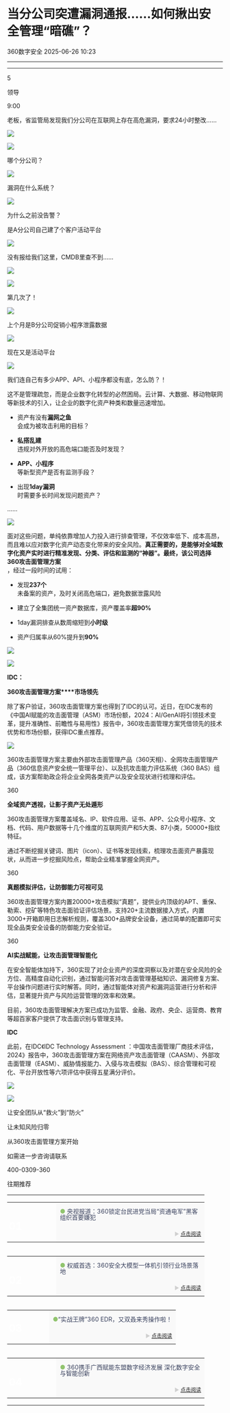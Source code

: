 #  当分公司突遭漏洞通报……如何揪出安全管理“暗礁”？  
 360数字安全   2025-06-26 10:23  
  
****  
****  
5  
  
领导  
  
  
9:00  
  
老板，省监管局发现我们分公司在互联网上存在高危漏洞，要求24小时整改……  
  
  
![](https://mmbiz.qpic.cn/sz_mmbiz_png/pLEuriaaPnU3N935rauRfYPKRx0cKTrEXKVM7xO4LQbheLH2gzwgRf1vqD6kv7aqckzsgL6VVaH27XNZhIDYbdA/640?wx_fmt=png&from=appmsg "")  
  
  
![](https://mmbiz.qpic.cn/sz_mmbiz_png/pLEuriaaPnU3N935rauRfYPKRx0cKTrEXgxcnjibVYwwzJFY90ra0EhhgRX2ibk6eUQEibtgjPPmjNicibVQGbiaFh8VA/640?wx_fmt=png&from=appmsg "")  
  
  
哪个分公司？  
  
![](https://mmbiz.qpic.cn/sz_mmbiz_png/pLEuriaaPnU3N935rauRfYPKRx0cKTrEXgxcnjibVYwwzJFY90ra0EhhgRX2ibk6eUQEibtgjPPmjNicibVQGbiaFh8VA/640?wx_fmt=png&from=appmsg "")  
  
  
漏洞在什么系统？  
  
![](https://mmbiz.qpic.cn/sz_mmbiz_png/pLEuriaaPnU3N935rauRfYPKRx0cKTrEXgxcnjibVYwwzJFY90ra0EhhgRX2ibk6eUQEibtgjPPmjNicibVQGbiaFh8VA/640?wx_fmt=png&from=appmsg "")  
  
  
为什么之前没告警？  
  
是A分公司自己建了个客户活动平台  
  
  
![](https://mmbiz.qpic.cn/sz_mmbiz_png/pLEuriaaPnU3N935rauRfYPKRx0cKTrEXKVM7xO4LQbheLH2gzwgRf1vqD6kv7aqckzsgL6VVaH27XNZhIDYbdA/640?wx_fmt=png&from=appmsg "")  
  
  
没有报给我们这里，CMDB里查不到......  
  
  
![](https://mmbiz.qpic.cn/sz_mmbiz_png/pLEuriaaPnU3N935rauRfYPKRx0cKTrEXKVM7xO4LQbheLH2gzwgRf1vqD6kv7aqckzsgL6VVaH27XNZhIDYbdA/640?wx_fmt=png&from=appmsg "")  
  
  
![](https://mmbiz.qpic.cn/sz_mmbiz_png/pLEuriaaPnU3N935rauRfYPKRx0cKTrEXgxcnjibVYwwzJFY90ra0EhhgRX2ibk6eUQEibtgjPPmjNicibVQGbiaFh8VA/640?wx_fmt=png&from=appmsg "")  
  
  
第几次了！  
  
![](https://mmbiz.qpic.cn/sz_mmbiz_png/pLEuriaaPnU3N935rauRfYPKRx0cKTrEXgxcnjibVYwwzJFY90ra0EhhgRX2ibk6eUQEibtgjPPmjNicibVQGbiaFh8VA/640?wx_fmt=png&from=appmsg "")  
  
  
上个月是B分公司促销小程序泄露数据  
  
![](https://mmbiz.qpic.cn/sz_mmbiz_png/pLEuriaaPnU3N935rauRfYPKRx0cKTrEXgxcnjibVYwwzJFY90ra0EhhgRX2ibk6eUQEibtgjPPmjNicibVQGbiaFh8VA/640?wx_fmt=png&from=appmsg "")  
  
  
现在又是活动平台  
  
![](https://mmbiz.qpic.cn/sz_mmbiz_png/pLEuriaaPnU3N935rauRfYPKRx0cKTrEXgxcnjibVYwwzJFY90ra0EhhgRX2ibk6eUQEibtgjPPmjNicibVQGbiaFh8VA/640?wx_fmt=png&from=appmsg "")  
  
  
我们连自己有多少APP、API、小程序都没有底，怎么防？！  
  
  
这不是管理疏忽，而是企业数字化转型的必然困局。云计算、大数据、移动物联网等新技术的引入，让企业的数字化资产种类和数量迅速增加。  
  
  
- 资产有没有**漏网之鱼**  
会成为被攻击利用的目标？  
  
- **私搭乱建**  
违规对外开放的高危端口能否及时发现？  
  
- **APP、小程序**  
等新型资产是否有监测手段？  
  
- 出现**1day漏洞**  
时需要多长时间发现问题资产？  
  
……  
  
  
  
![](https://mmbiz.qpic.cn/sz_mmbiz_png/pLEuriaaPnU3N935rauRfYPKRx0cKTrEXoZO1EaUrD5nhiaKibMYSq5lWOUoqg4Z9CusUCHicRCh70vEuQIDNLEv0w/640?wx_fmt=png&from=appmsg "")  
  
  
  
面对这些问题，单纯依靠增加人力投入进行排查管理，不仅效率低下、成本高昂，而且难以应对数字化资产动态变化带来的安全风险。**真正需要的，是能够对全域数字化资产实时进行精准发现、分类、评估和监测的“神器”。最终，该公司选择360攻击面管理方案**  
，经过一段时间的试用：  
  
  
- 发现**237个**  
未备案的资产，及时关闭高危端口，避免数据泄露风险  
  
- 建立了全集团统一资产数据库，资产覆盖率**超90%**  
  
- 1day漏洞排查从数周缩短到**小时级**  
  
- 资产归属率从60%提升到**90%**  
  
  
  
  
  
  
![](https://mmbiz.qpic.cn/sz_mmbiz_gif/pLEuriaaPnU3N935rauRfYPKRx0cKTrEX0DKSoPn4icrHO48eFguaF0WIVBFc7cXTjoeeicjyeE8m1AORHK3CqQUg/640?wx_fmt=gif&from=appmsg "")  
  
  
  
![](https://mmbiz.qpic.cn/sz_mmbiz_png/pLEuriaaPnU3N935rauRfYPKRx0cKTrEXDfDtW9npQnGBwlzibD0Zw9H9ibxibIRWsqwpocyqXOPa2s2Voz5nmNnsA/640?wx_fmt=png&from=appmsg "")  
  
**IDC：**  
  
**360攻击面管理方案****市场领先**  
  
  
除了客户验证，360攻击面管理方案也得到了IDC的认可。近日，在IDC发布的《中国AI赋能的攻击面管理（ASM）市场份额，2024：AI/GenAI将引领技术变革，提升准确性、前瞻性与易用性》报告中，360攻击面管理方案凭借领先的技术优势和市场份额，获得IDC重点推荐。  
  
  
![](https://mmbiz.qpic.cn/sz_mmbiz_png/pLEuriaaPnU3N935rauRfYPKRx0cKTrEXZgsn39OBrgh7OhKHwxogsqpagc9ExeVP5qVibAnmJGabknCdW8gic5Dw/640?wx_fmt=png&from=appmsg "")  
  
  
360攻击面管理方案主要由外部攻击面管理产品（360天相）、全网攻击面管理产品（360信息资产安全统一管理平台）、以及抗攻击能力评估系统（360 BAS）组成，该方案帮助政企将企业全网各类资产以及安全现状进行梳理和评估。  
  
  
360  
  
  
**全域资产透视，让影子资产无处遁形**  
  
  
360攻击面管理方案覆盖域名、IP、软件应用、证书、APP、公众号小程序、文档、代码、用户数据等十几个维度的互联网资产和5大类、87小类，50000+指纹特征。  
  
  
通过不断挖掘关键词、图片（icon）、证书等发现线索，梳理攻击面资产暴露现状，从而进一步挖掘风险点，帮助企业精准掌握全网资产。  
  
360  
  
  
**真题模拟评估，让防御能力可视可见**  
  
  
360攻击面管理方案内置20000+攻击模拟“真题”，提供业内顶级的APT、重保、勒索、挖矿等特色攻击面验证评估场景。支持20+主流数据接入方式，内置3000+开箱即用日志解析规则，覆盖300+品牌安全设备，通过简单的配置即可实现全品类安全设备的防御能力安全验证。  
  
360  
  
  
**AI实战赋能，让攻击面管理智能化**  
  
  
在安全智能体加持下，360实现了对企业资产的深度洞察以及对潜在安全风险的全方位、高精度自动化识别，通过智能问答对攻击面管理基础知识、漏洞修复方案、平台操作问题进行实时解答。同时，通过智能体对资产和漏洞运营进行分析和评估，显著提升资产与风险运营管理的效率和效果。  
  
  
目前，360攻击面管理解决方案已成功为监管、金融、政府、央企、运营商、教育等超百家客户提供了攻击面识别与管理支持。  
  
  
**IDC**  
  
  
此前，在IDC《IDC Technology Assessment ：中国攻击面管理厂商技术评估，2024》报告中，360攻击面管理方案在网络资产攻击面管理（CAASM）、外部攻击面管理（EASM）、威胁情报能力、入侵与攻击模拟（BAS）、综合管理和可视化、平台开放性等六项评估中获得五星满分评价。  
  
![](https://mmbiz.qpic.cn/sz_mmbiz_png/pLEuriaaPnU3N935rauRfYPKRx0cKTrEXhrZnjOShoVQ3VRjmd1xRPgZ70GmRqkEg7ojOOUmicmLX0JicoUw1LqaA/640?wx_fmt=png&from=appmsg "")  
  
  
  
![](https://mmbiz.qpic.cn/sz_mmbiz_gif/pLEuriaaPnU3N935rauRfYPKRx0cKTrEX0DKSoPn4icrHO48eFguaF0WIVBFc7cXTjoeeicjyeE8m1AORHK3CqQUg/640?wx_fmt=gif&from=appmsg "")  
  
  
  
让安全团队从“救火”到“防火”  
  
让未知风险归零  
  
从360攻击面管理方案开始  
  
如需进一步咨询请联系  
  
400-0309-360  
  
  
  
往期推荐  
  
<table><tbody><tr><td data-colwidth="100.0000%" width="100.0000%" style="border-width: 0px;border-color: rgb(62, 62, 62) rgb(62, 62, 62) rgb(255, 255, 255);border-style: none;padding: 0px 0px 10px;"><section style="min-height: 40px;margin-right: 0%;margin-left: 0%;"><section style="width: 100%;margin-right: auto;margin-bottom: -10px;margin-left: auto;"><table><tbody><tr><td rowspan="2" data-colwidth="25.0000%" width="25.0000%" style="border-color: rgb(62, 62, 62);border-style: none;background-repeat: no-repeat;background-attachment: scroll;vertical-align: bottom;background-image: url(&#34;https://mmbiz.qpic.cn/sz_mmbiz_jpg/pLEuriaaPnU1xlwDZic75Rl5UglbRXA2lJFo2tJbpC0O8Mn86O07M9MlFQjHJdM8gq6KUIua0v4wD9b9PRjjuapg/640?wx_fmt=jpeg&amp;from=appmsg&#34;);padding: 0px;background-position: 30.0133% 0% !important;background-size: 171.545% !important;"><section style="margin-right: 0%;margin-bottom: 4px;margin-left: 0%;text-align: left;"><section style="text-align: right;padding-right: 4px;padding-left: 4px;color: rgb(255, 255, 255);font-size: 24px;line-height: 1;"><p style="text-align: left;"><strong><span leaf="">01</span></strong></p></section></section></td><td data-colwidth="75.0000%" width="75.0000%" style="border-color: rgb(62, 62, 62);border-style: none;padding-top: 0px;padding-bottom: 0px;background-color: rgb(249, 249, 249);"><section style="margin-top: 10px;margin-right: 0%;margin-left: 0%;"><section style="color: rgb(140, 140, 140);line-height: 1;font-size: 14px;"><p style=""><span style="color: rgb(145, 196, 110);"><span leaf="">● </span></span><span style="color: rgb(58, 66, 94);"><span leaf="">央视报道：360锁定台民进党当局“资通电军”黑客组织首要嫌犯</span></span></p></section></section></td></tr><tr><td data-colwidth="75.0000%" width="75.0000%" style="border-color: rgb(62, 62, 62);border-style: none;padding-top: 0px;padding-bottom: 0px;background-color: rgb(249, 249, 249);"><section style="margin-bottom: 5px;"><section style="line-height: 1;color: rgb(140, 140, 140);font-size: 12px;"><p style="text-align: right;"><span style="color: rgb(208, 208, 208);"><span leaf="">► <a class="normal_text_link" target="_blank" style="" href="https://mp.weixin.qq.com/s?__biz=MzA4MTg0MDQ4Nw==&amp;mid=2247580720&amp;idx=1&amp;sn=548311a4a4093c6cdcdc23e8db3cace7&amp;scene=21#wechat_redirect" textvalue="点击阅读" data-itemshowtype="0" linktype="text" data-linktype="2">点击阅读</a></span></span></p></section></section></td></tr></tbody></table></section></section></td></tr><tr><td data-colwidth="100.0000%" width="100.0000%" style="border-width: 0px;border-color: rgb(62, 62, 62) rgb(62, 62, 62) rgb(255, 255, 255);border-style: none;padding: 0px 0px 10px;"><section style="min-height: 40px;margin-right: 0%;margin-left: 0%;"><section style="width: 100%;margin-right: auto;margin-bottom: -10px;margin-left: auto;"><table><tbody><tr><td rowspan="2" data-colwidth="25.0000%" width="25.0000%" style="border-color: rgb(62, 62, 62);border-style: none;background-repeat: no-repeat;background-attachment: scroll;vertical-align: bottom;background-image: url(&#34;https://mmbiz.qpic.cn/sz_mmbiz_png/pLEuriaaPnU1xlwDZic75Rl5UglbRXA2lJtV0WkwbjOMsMTIocEmHK81ToDBbX000ODef4qhrB4t9TIicH48RbSyw/640?wx_fmt=png&amp;from=appmsg&#34;);padding: 0px;background-position: 63.5676% 0% !important;background-size: 139.503% !important;"><section style="margin-right: 0%;margin-bottom: 4px;margin-left: 0%;"><section style="text-align: right;padding-right: 4px;padding-left: 4px;color: rgb(255, 255, 255);font-size: 24px;line-height: 1;"><p style="text-align: left;"><strong><span leaf="">02</span></strong></p></section></section></td><td data-colwidth="75.0000%" width="75.0000%" style="border-color: rgb(62, 62, 62);border-style: none;padding-top: 0px;padding-bottom: 0px;background-color: rgb(249, 249, 249);"><section style="margin-top: 10px;margin-right: 0%;margin-left: 0%;"><section style="color: rgb(140, 140, 140);line-height: 1;font-size: 14px;"><p style=""><span style="color: rgb(145, 196, 110);"><span leaf="">● </span></span><span style="color: rgb(58, 66, 94);"><span leaf="">权威首选：360安全大模型一体机引领行业场景落地</span></span></p></section></section></td></tr><tr><td data-colwidth="75.0000%" width="75.0000%" style="border-color: rgb(62, 62, 62);border-style: none;padding-top: 0px;padding-bottom: 0px;background-color: rgb(249, 249, 249);"><section style="margin-bottom: 5px;"><section style="line-height: 1;color: rgb(140, 140, 140);font-size: 12px;"><p style="text-align: right;"><span style="color: rgb(208, 208, 208);"><span leaf="">► <a class="normal_text_link" target="_blank" style="" href="https://mp.weixin.qq.com/s?__biz=MzA4MTg0MDQ4Nw==&amp;mid=2247580882&amp;idx=1&amp;sn=aaa6b0e850f9a95766aeae3bc322b149&amp;scene=21#wechat_redirect" textvalue="点击阅读" data-itemshowtype="0" linktype="text" data-linktype="2">点击阅读</a></span></span></p></section></section></td></tr></tbody></table></section></section></td></tr><tr><td data-colwidth="100.0000%" width="100.0000%" style="border-width: 0px;border-color: rgb(62, 62, 62) rgb(62, 62, 62) rgb(255, 255, 255);border-style: none;padding: 0px 0px 10px;"><section style="min-height: 40px;margin-right: 0%;margin-left: 0%;"><section style="width: 100%;margin-right: auto;margin-bottom: -10px;margin-left: auto;"><table><tbody><tr><td rowspan="2" data-colwidth="25.0000%" width="25.0000%" style="border-color: rgb(62, 62, 62);border-style: none;background-repeat: no-repeat;background-attachment: scroll;vertical-align: bottom;background-image: url(&#34;https://mmbiz.qpic.cn/sz_mmbiz_png/pLEuriaaPnU1xlwDZic75Rl5UglbRXA2lJFF6lSr3udcxRvFCzBRKcUmjSe1745tCQoyNeGtnAIQg5taudCeibXGg/640?wx_fmt=png&amp;from=appmsg&#34;);padding: 0px;background-position: 18.8832% 0% !important;background-size: 172.324% !important;"><section style="margin-right: 0%;margin-bottom: 4px;margin-left: 0%;"><section style="text-align: right;padding-right: 4px;padding-left: 4px;color: rgb(255, 255, 255);font-size: 24px;line-height: 1;"><p style="text-align: left;"><strong><span leaf="">03</span></strong></p></section></section></td><td data-colwidth="75.0000%" width="75.0000%" style="border-color: rgb(62, 62, 62);border-style: none;padding-top: 0px;padding-bottom: 0px;background-color: rgb(249, 249, 249);"><section style="margin-top: 10px;margin-right: 0%;margin-left: 0%;"><section style="color: rgb(140, 140, 140);line-height: 1;font-size: 14px;"><p style=""><span style="color: rgb(145, 196, 110);"><span leaf="">●</span></span><span style="color: rgb(202, 29, 24);"></span><span style="color: rgb(58, 66, 94);"><span leaf="">“实战王牌”360 EDR，又双叒来秀操作啦！</span></span></p></section></section></td></tr><tr><td data-colwidth="75.0000%" width="75.0000%" style="border-color: rgb(62, 62, 62);border-style: none;padding-top: 0px;padding-bottom: 0px;background-color: rgb(249, 249, 249);"><section style="margin-bottom: 5px;"><section style="line-height: 1;color: rgb(140, 140, 140);font-size: 12px;"><p style="text-align: right;"><span style="color: rgb(208, 208, 208);"><span leaf="">► <a class="normal_text_link" target="_blank" style="" href="https://mp.weixin.qq.com/s?__biz=MzA4MTg0MDQ4Nw==&amp;mid=2247580806&amp;idx=1&amp;sn=ca9c1cc008b983c94a138d3bdc2a1f6f&amp;scene=21#wechat_redirect" textvalue="点击阅读" data-itemshowtype="0" linktype="text" data-linktype="2">点击阅读</a></span></span></p></section></section></td></tr></tbody></table></section></section></td></tr><tr><td data-colwidth="100.0000%" width="100.0000%" style="border-width: 0px;border-color: rgb(62, 62, 62) rgb(62, 62, 62) rgb(255, 255, 255);border-style: none;padding: 0px 0px 10px;"><section style="min-height: 40px;margin-right: 0%;margin-left: 0%;"><section style="width: 100%;margin-right: auto;margin-bottom: -10px;margin-left: auto;"><table><tbody><tr><td rowspan="2" data-colwidth="25.0000%" width="25.0000%" style="border-color: rgb(62, 62, 62);border-style: none;background-repeat: no-repeat;background-attachment: scroll;vertical-align: bottom;background-image: url(&#34;https://mmbiz.qpic.cn/sz_mmbiz_png/pLEuriaaPnU1xlwDZic75Rl5UglbRXA2lJs4GF9pkL6JdzUj946hZcVO9nedfBbBMOPaAPvGOjtVn4jynEoaepVA/640?wx_fmt=png&amp;from=appmsg&#34;);padding: 0px;background-position: 100% 0% !important;background-size: 105.256% !important;"><section style="margin-right: 0%;margin-bottom: 4px;margin-left: 0%;"><section style="text-align: right;padding-right: 4px;padding-left: 4px;color: rgb(255, 255, 255);font-size: 24px;line-height: 1;"><p style="text-align: left;"><strong><span leaf="">04</span></strong></p></section></section></td><td data-colwidth="75.0000%" width="75.0000%" style="border-color: rgb(62, 62, 62);border-style: none;padding-top: 0px;padding-bottom: 0px;background-color: rgb(249, 249, 249);"><section style="margin-top: 10px;margin-right: 0%;margin-left: 0%;"><section style="color: rgb(140, 140, 140);line-height: 1;font-size: 14px;"><p style=""><span style="color: rgb(145, 196, 110);"><span leaf="">● </span></span><span style="color: rgb(58, 66, 94);"><span leaf="">360携手广西赋能东盟数字经济发展 深化数字安全与智能创新</span></span></p></section></section></td></tr><tr><td data-colwidth="75.0000%" width="75.0000%" style="border-color: rgb(62, 62, 62);border-style: none;padding-top: 0px;padding-bottom: 0px;background-color: rgb(249, 249, 249);"><section style="margin-bottom: 5px;"><section style="line-height: 1;color: rgb(140, 140, 140);font-size: 12px;"><p style="text-align: right;"><span style="color: rgb(208, 208, 208);"><span leaf="">► <a class="normal_text_link" target="_blank" style="" href="https://mp.weixin.qq.com/s?__biz=MzA4MTg0MDQ4Nw==&amp;mid=2247580710&amp;idx=1&amp;sn=67c6a0627dfb0ec45b4ec2cd68143656&amp;scene=21#wechat_redirect" textvalue="点击阅读" data-itemshowtype="0" linktype="text" data-linktype="2">点击阅读</a></span></span></p></section></section></td></tr></tbody></table></section></section></td></tr></tbody></table>  
  
  
